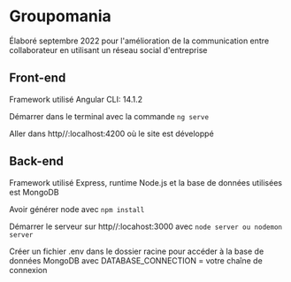 # Groupomania
Élaboré septembre 2022 pour l'amélioration de la communication entre collaborateur en utilisant un réseau social d'entreprise
## Front-end
Framework utilisé Angular CLI: 14.1.2 

Démarrer dans le terminal avec la commande `ng serve` 

  Aller dans http//:localhost:4200 où le site est développé
  
  ## Back-end
  Framework utilisé Express, runtime Node.js et la base de données utilisées est MongoDB
  
  Avoir générer node avec `npm install`
  
  Démarrer le serveur sur http//:locahost:3000 avec `node server ou nodemon server`
  
  Créer un fichier .env dans le dossier racine pour accéder à la base de données MongoDB avec DATABASE_CONNECTION = votre chaîne de connexion
